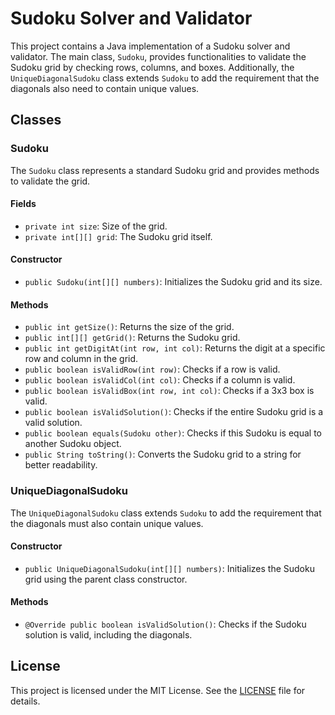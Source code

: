 # Sudoku Solver and Validator

This project contains a Java implementation of a Sudoku solver and validator. The main class, `Sudoku`, provides functionalities to validate the Sudoku grid by checking rows, columns, and boxes. Additionally, the `UniqueDiagonalSudoku` class extends `Sudoku` to add the requirement that the diagonals also need to contain unique values.

## Classes

### Sudoku

The `Sudoku` class represents a standard Sudoku grid and provides methods to validate the grid.

#### Fields

- `private int size`: Size of the grid.
- `private int[][] grid`: The Sudoku grid itself.

#### Constructor

- `public Sudoku(int[][] numbers)`: Initializes the Sudoku grid and its size.

#### Methods

- `public int getSize()`: Returns the size of the grid.
- `public int[][] getGrid()`: Returns the Sudoku grid.
- `public int getDigitAt(int row, int col)`: Returns the digit at a specific row and column in the grid.
- `public boolean isValidRow(int row)`: Checks if a row is valid.
- `public boolean isValidCol(int col)`: Checks if a column is valid.
- `public boolean isValidBox(int row, int col)`: Checks if a 3x3 box is valid.
- `public boolean isValidSolution()`: Checks if the entire Sudoku grid is a valid solution.
- `public boolean equals(Sudoku other)`: Checks if this Sudoku is equal to another Sudoku object.
- `public String toString()`: Converts the Sudoku grid to a string for better readability.

### UniqueDiagonalSudoku

The `UniqueDiagonalSudoku` class extends `Sudoku` to add the requirement that the diagonals must also contain unique values.

#### Constructor

- `public UniqueDiagonalSudoku(int[][] numbers)`: Initializes the Sudoku grid using the parent class constructor.

#### Methods

- `@Override public boolean isValidSolution()`: Checks if the Sudoku solution is valid, including the diagonals.

## License

This project is licensed under the MIT License. See the [LICENSE](LICENSE) file for details.
